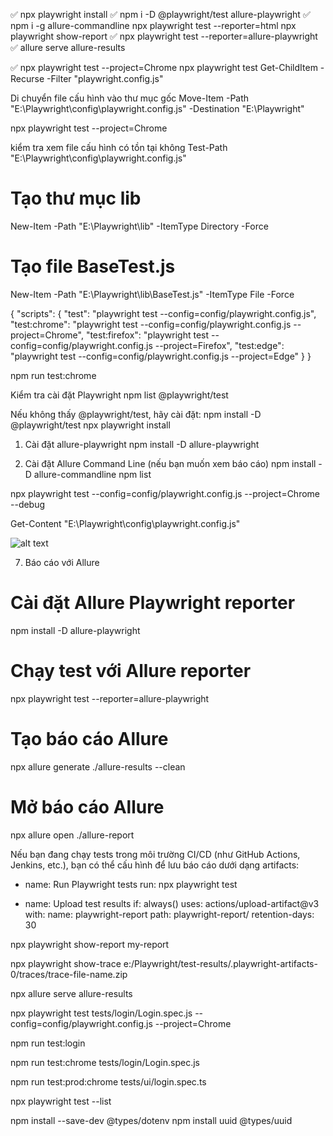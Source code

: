 ✅ npx playwright install
✅ npm i -D @playwright/test allure-playwright
✅ npm i -g allure-commandline
    npx playwright test --reporter=html
    npx playwright show-report
✅ npx playwright test --reporter=allure-playwright
✅ allure serve allure-results

✅ npx playwright test --project=Chrome
npx playwright test
Get-ChildItem -Recurse -Filter "playwright.config.js"

Di chuyển file cấu hình vào thư mục gốc
Move-Item -Path "E:\Playwright\config\playwright.config.js" -Destination "E:\Playwright\"

npx playwright test --project=Chrome

kiểm tra xem file cấu hình có tồn tại không
Test-Path "E:\Playwright\config\playwright.config.js"
# Tạo thư mục lib
New-Item -Path "E:\Playwright\lib" -ItemType Directory -Force

# Tạo file BaseTest.js
New-Item -Path "E:\Playwright\lib\BaseTest.js" -ItemType File -Force


{
  "scripts": {
    "test": "playwright test --config=config/playwright.config.js",
    "test:chrome": "playwright test --config=config/playwright.config.js --project=Chrome",
    "test:firefox": "playwright test --config=config/playwright.config.js --project=Firefox",
    "test:edge": "playwright test --config=config/playwright.config.js --project=Edge"
  }
}

npm run test:chrome

Kiểm tra cài đặt Playwright
npm list @playwright/test

Nếu không thấy @playwright/test, hãy cài đặt:
npm install -D @playwright/test
npx playwright install

1. Cài đặt allure-playwright
npm install -D allure-playwright

2. Cài đặt Allure Command Line (nếu bạn muốn xem báo cáo)
npm install -D allure-commandline
npm list


npx playwright test --config=config/playwright.config.js --project=Chrome --debug

Get-Content "E:\Playwright\config\playwright.config.js"



![alt text](image.png)

7. Báo cáo với Allure
# Cài đặt Allure Playwright reporter
npm install -D allure-playwright

# Chạy test với Allure reporter
npx playwright test --reporter=allure-playwright

# Tạo báo cáo Allure
npx allure generate ./allure-results --clean

# Mở báo cáo Allure
npx allure open ./allure-report



Nếu bạn đang chạy tests trong môi trường CI/CD (như GitHub Actions, Jenkins, etc.), bạn có thể cấu hình để lưu báo cáo dưới dạng artifacts:

- name: Run Playwright tests
  run: npx playwright test

- name: Upload test results
  if: always()
  uses: actions/upload-artifact@v3
  with:
    name: playwright-report
    path: playwright-report/
    retention-days: 30



npx playwright show-report my-report

npx playwright show-trace e:/Playwright/test-results/.playwright-artifacts-0/traces/trace-file-name.zip

npx allure serve allure-results

npx playwright test tests/login/Login.spec.js --config=config/playwright.config.js --project=Chrome

npm run test:login

npm run test:chrome tests/login/Login.spec.js

npm run test:prod:chrome tests/ui/login.spec.ts

npx playwright test --list

npm install --save-dev @types/dotenv
npm install uuid @types/uuid